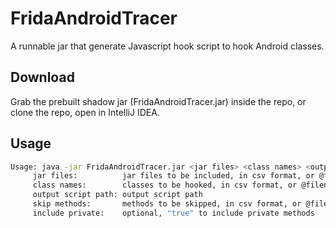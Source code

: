 # FridaAndroidTracer

A runnable jar that generate Javascript hook script to hook Android classes.

## Download

Grab the prebuilt shadow jar (FridaAndroidTracer.jar) inside the repo, or clone the repo, open in IntelliJ IDEA.

## Usage

``` bash
Usage: java -jar FridaAndroidTracer.jar <jar files> <class names> <output script path> <skip methods> <include private>
	 jar files:          jar files to be included, in csv format, or @filename
	 class names:        classes to be hooked, in csv format, or @filename
	 output script path: output script path
	 skip methods:       methods to be skipped, in csv format, or @filename
	 include private:    optional, "true" to include private methods
```
